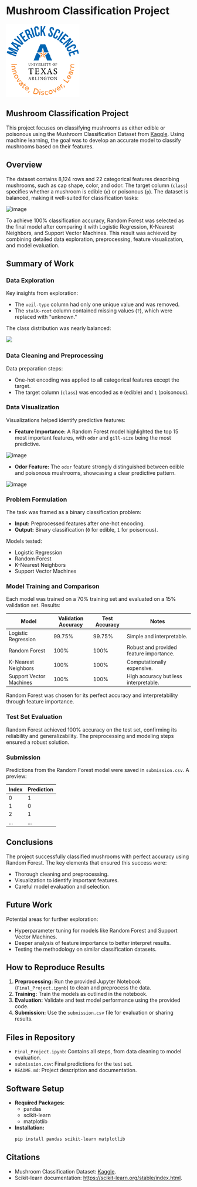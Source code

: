# Mushroom Classification Project

![](UTA-DataScience-Logo.png)

## Mushroom Classification Project

This project focuses on classifying mushrooms as either edible or poisonous using the Mushroom Classification Dataset from [Kaggle](https://www.kaggle.com/datasets/uciml/mushroom-classification). Using machine learning, the goal was to develop an accurate model to classify mushrooms based on their features.

## Overview

The dataset contains 8,124 rows and 22 categorical features describing mushrooms, such as cap shape, color, and odor. The target column (`class`) specifies whether a mushroom is edible (`e`) or poisonous (`p`). The dataset is balanced, making it well-suited for classification tasks:

![image](https://github.com/user-attachments/assets/e3491a74-2994-4970-b0c7-1a82df902d59)


To achieve 100% classification accuracy, Random Forest was selected as the final model after comparing it with Logistic Regression, K-Nearest Neighbors, and Support Vector Machines. This result was achieved by combining detailed data exploration, preprocessing, feature visualization, and model evaluation.

## Summary of Work

### Data Exploration

Key insights from exploration:
- The `veil-type` column had only one unique value and was removed.
- The `stalk-root` column contained missing values (`?`), which were replaced with "unknown."

The class distribution was nearly balanced:

![](visualizations/class_distribution.png)

### Data Cleaning and Preprocessing

Data preparation steps:
- One-hot encoding was applied to all categorical features except the target.
- The target column (`class`) was encoded as `0` (edible) and `1` (poisonous).

### Data Visualization

Visualizations helped identify predictive features:

- **Feature Importance:** A Random Forest model highlighted the top 15 most important features, with `odor` and `gill-size` being the most predictive.

![image](https://github.com/user-attachments/assets/f8825499-6ed6-4e06-8bc7-d8a1ff673625)

- **Odor Feature:** The `odor` feature strongly distinguished between edible and poisonous mushrooms, showcasing a clear predictive pattern.

![image](https://github.com/user-attachments/assets/bd7b8984-0ff0-4c27-bb04-14d6111baf24)

### Problem Formulation

The task was framed as a binary classification problem:
- **Input:** Preprocessed features after one-hot encoding.
- **Output:** Binary classification (`0` for edible, `1` for poisonous).

Models tested:
- Logistic Regression
- Random Forest
- K-Nearest Neighbors
- Support Vector Machines

### Model Training and Comparison

Each model was trained on a 70% training set and evaluated on a 15% validation set. Results:

| Model                  | Validation Accuracy | Test Accuracy | Notes                                   |
|------------------------|---------------------|---------------|-----------------------------------------|
| Logistic Regression    | 99.75%             | 99.75%        | Simple and interpretable.               |
| Random Forest          | 100%               | 100%          | Robust and provided feature importance. |
| K-Nearest Neighbors    | 100%               | 100%          | Computationally expensive.              |
| Support Vector Machines| 100%               | 100%          | High accuracy but less interpretable.   |

Random Forest was chosen for its perfect accuracy and interpretability through feature importance.

### Test Set Evaluation

Random Forest achieved 100% accuracy on the test set, confirming its reliability and generalizability. The preprocessing and modeling steps ensured a robust solution.

### Submission

Predictions from the Random Forest model were saved in `submission.csv`. A preview:

| Index | Prediction |
|-------|------------|
| 0     | 1          |
| 1     | 0          |
| 2     | 1          |
| ...   | ...        |

## Conclusions

The project successfully classified mushrooms with perfect accuracy using Random Forest. The key elements that ensured this success were:
- Thorough cleaning and preprocessing.
- Visualization to identify important features.
- Careful model evaluation and selection.

## Future Work

Potential areas for further exploration:
- Hyperparameter tuning for models like Random Forest and Support Vector Machines.
- Deeper analysis of feature importance to better interpret results.
- Testing the methodology on similar classification datasets.

## How to Reproduce Results

1. **Preprocessing:** Run the provided Jupyter Notebook (`Final_Project.ipynb`) to clean and preprocess the data.
2. **Training:** Train the models as outlined in the notebook.
3. **Evaluation:** Validate and test model performance using the provided code.
4. **Submission:** Use the `submission.csv` file for evaluation or sharing results.

## Files in Repository

- `Final_Project.ipynb`: Contains all steps, from data cleaning to model evaluation.
- `submission.csv`: Final predictions for the test set.
- `README.md`: Project description and documentation.

## Software Setup

- **Required Packages:**
  - pandas
  - scikit-learn
  - matplotlib
- **Installation:**
  ```bash
  pip install pandas scikit-learn matplotlib
  ```

## Citations

- Mushroom Classification Dataset: [Kaggle](https://www.kaggle.com/datasets/uciml/mushroom-classification).
- Scikit-learn documentation: https://scikit-learn.org/stable/index.html.

